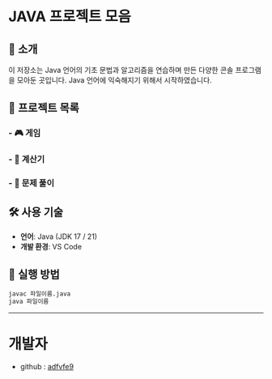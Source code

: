 # JAVA 프로젝트 모음

## 📌 소개
이 저장소는 Java 언어의 기초 문법과 알고리즘을 연습하며 만든 다양한 콘솔 프로그램을 모아둔 곳입니다.
Java 언어에 익숙해지기 위해서 시작하였습니다.

## 📂 프로젝트 목록

### - 🎮 게임
### - 🧮 계산기
### - 📖 문제 풀이

## 🛠 사용 기술
- **언어**: Java (JDK 17 / 21)
- **개발 환경**: VS Code

## 🚀 실행 방법
```bash
javac 파일이름.java
java 파일이름
```

----

# 개발자

- github : [adfvfe9](https://github.com/adfvfe9)

